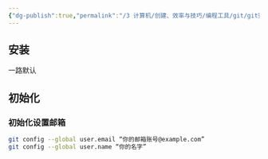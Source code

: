 ```yaml
---
{"dg-publish":true,"permalink":"/3 计算机/创建、效率与技巧/编程工具/git/git安装与初始化/","title":"git安装与初始化"}
---
```



## 安装
一路默认
## 初始化
### 初始化设置邮箱  
```bash
git config --global user.email “你的邮箱账号@example.com”  
git config --global user.name “你的名字”
```